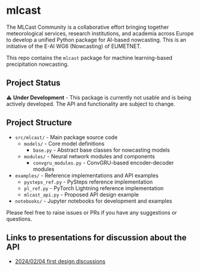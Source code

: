# mlcast


The MLCast Community is a collaborative effort bringing together meteorological services, research institutions, and academia across Europe to develop a unified Python package for AI-based nowcasting. This is an initiative of the E-AI WG6 (Nowcasting) of EUMETNET.

This repo contains the `mlcast` package for machine learning-based precipitation nowcasting.

## Project Status

⚠️ **Under Development** - This package is currently not usable and is being actively developed. The API and functionality are subject to change.

## Project Structure

- `src/mlcast/` - Main package source code
  - `models/` - Core model definitions
    - `base.py` - Abstract base classes for nowcasting models
  - `modules/` - Neural network modules and components
    - `convgru_modules.py` - ConvGRU-based encoder-decoder modules
- `examples/` - Reference implementations and API examples
  - `pysteps_ref.py` - PySteps reference implementation
  - `pl_ref.py` - PyTorch Lightning reference implementation  
  - `mlcast_api.py` - Proposed API design example
- `notebooks/` - Jupyter notebooks for development and examples

Please feel free to raise issues or PRs if you have any suggestions or questions.

## Links to presentations for discussion about the API

- [2024/02/04 first design discussions](https://docs.google.com/presentation/d/1oWmnyxOfUMWgeQi0XyX4fX9YDMX1vl6h/edit?usp=drive_link&rtpof=true&sd=true)
